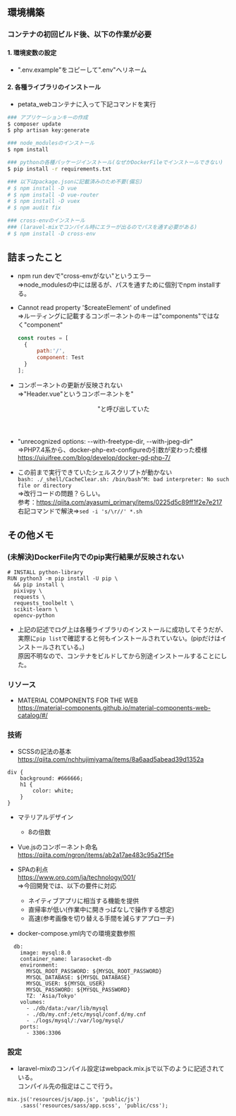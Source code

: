 ## 環境構築
### コンテナの初回ビルド後、以下の作業が必要
#### 1. 環境変数の設定
- ".env.example"をコピーして".env"へリネーム
#### 2. 各種ライブラリのインストール
- petata_webコンテナに入って下記コマンドを実行
```bash
### アプリケーションキーの作成
$ composer update
$ php artisan key:generate

### node_modulesのインストール
$ npm install

### pythonの各種パッケージインストール(なぜかDockerFileでインストールできない)
$ pip install -r requirements.txt

### 以下はpackage.jsonに記載済みのため不要(備忘)
# $ npm install -D vue
# $ npm install -D vue-router
# $ npm install -D vuex
# $ npm audit fix

### cross-envのインストール
### (laravel-mixでコンパイル時にエラーが出るのでパスを通す必要がある)
# $ npm install -D cross-env
```

## 詰まったこと
- npm run devで"cross-envがない"というエラー  
⇒node_modulesの中には居るが、パスを通すために個別でnpm installする。

- Cannot read property '$createElement' of undefined  
⇒ルーティングに記載するコンポーネントのキーは"components"ではなく"component"
  ```js
  const routes = [
    {
        path:'/',
        component: Test
    }
  ];
  ```

- コンポーネントの更新が反映されない  
⇒"Header.vue"というコンポーネントを"<header />"と呼び出していた

- "unrecognized options: --with-freetype-dir, --with-jpeg-dir"  
⇒PHP7.4系から、docker-php-ext-configureの引数が変わった模様  
https://uiuifree.com/blog/develop/docker-gd-php-7/

- この前まで実行できていたシェルスクリプトが動かない  
`bash: ./_shell/CacheClear.sh: /bin/bash^M: bad interpreter: No such file or directory`  
⇒改行コードの問題？らしい。  
参考：https://qiita.com/ayasumi_primary/items/0225d5c89ff1f2e7e217  
右記コマンドで解決⇒`sed -i 's/\r//' *.sh`
## その他メモ
### (未解決)DockerFile内でのpip実行結果が反映されない
```
# INSTALL python-library
RUN python3 -m pip install -U pip \
  && pip install \
  pixivpy \
  requests \
  requests_toolbelt \
  scikit-learn \
  opencv-python
```
- 上記の記述でログ上は各種ライブラリのインストールに成功してそうだが、実際に`pip list`で確認すると何もインストールされていない。(pipだけはインストールされている。)    
原因不明なので、コンテナをビルドしてから別途インストールすることにした。  

### リソース
- MATERIAL COMPONENTS FOR THE WEB  
https://material-components.github.io/material-components-web-catalog/#/

### 技術
- SCSSの記法の基本  
https://qiita.com/nchhujimiyama/items/8a6aad5abead39d1352a
```
div {
    background: #666666;
    h1 {
        color: white;
    }
}
```
- マテリアルデザイン
  - 8の倍数
  
- Vue.jsのコンポーネント命名  
https://qiita.com/ngron/items/ab2a17ae483c95a2f15e

- SPAの利点  
https://www.oro.com/ja/technology/001/  
⇒今回開発では、以下の要件に対応
  - ネイティブアプリに相当する機能を提供
  - 直帰率が低い(作業中に開きっぱなしで操作する想定)
  - 高速(参考画像を切り替える手間を減らすアプローチ)

- docker-compose.yml内での環境変数参照
```
  db:
    image: mysql:8.0
    container_name: larasocket-db
    environment:
      MYSQL_ROOT_PASSWORD: ${MYSQL_ROOT_PASSWORD}
      MYSQL_DATABASE: ${MYSQL_DATABASE}
      MYSQL_USER: ${MYSQL_USER}
      MYSQL_PASSWORD: ${MYSQL_PASSWORD}
      TZ: 'Asia/Tokyo'
    volumes:
      - ./db/data:/var/lib/mysql
      - ./db/my.cnf:/etc/mysql/conf.d/my.cnf
      - ./logs/mysql/:/var/log/mysql/
    ports:
      - 3306:3306
```

### 設定
- laravel-mixのコンパイル設定はwebpack.mix.jsで以下のように記述されている。  
コンパイル先の指定はここで行う。
```
mix.js('resources/js/app.js', 'public/js')
    .sass('resources/sass/app.scss', 'public/css');
```
